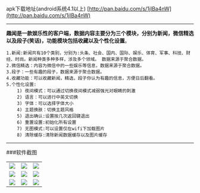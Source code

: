  
 apk下载地址(android系统4.1以上)
	[http://pan.baidu.com/s/1jIBa4nW](http://pan.baidu.com/s/1jIBa4nW) 
 
 ***
 **趣闻是一款娱乐性的客户端，数据内容主要分为三个模块，分别为新闻，微信精选以及段子(笑话)，功能模块包括收藏以及个性化设置**。

	1.新闻:新闻共有10个类别，分别为:头条、社会、国内、国际、娱乐、体育、军事、科技、财经、时尚。新闻种类多种多样，涉及多个领域。 数据来源于聚合数据。
    2.微信精选：内容为微信中的一些娱乐等信息，数据来源于聚合数据。
    3.段子：一些有趣的段子，数据来源于聚合数据。
    4.收藏功能：可以收藏新闻，精选，段子你认为有趣的信息，方便日后翻看。
    5.个性化设置:
        1) 夜间模式：可以通过切换夜间模式减弱强光对眼睛的刺激
        2) 语言：可以进行中英文切换
        3) 字体：可以选择字体大小 
        4) 主题换肤：切换主题风格
        5) 退出确认:设置按几次返回键退出
        6) 重置设置:初始化所有设置
        7) 无图模式:可以设置仅在wifi下加载图片
        8) 清除缓存:清除新闻数据缓存以及图片缓存
***

###软件截图
<table>
		<tr>
			<td><img src = "https://github.com/PartingSoul/news/blob/master/Screenshots/quweng1.png"></td>
			<td><img src = "https://github.com/PartingSoul/news/blob/master/Screenshots/quweng2.png"></td>
			<td><img src = "https://github.com/PartingSoul/news/blob/master/Screenshots/quwen3.png"></td>
	</tr>
	<tr>
			<td><img src = "https://github.com/PartingSoul/news/blob/master/Screenshots/quweng4.png"></td>
			<td><img src = "https://github.com/PartingSoul/news/blob/master/Screenshots/quweng5.png"></td>
			<td><img src = "https://github.com/PartingSoul/news/blob/master/Screenshots/quweng6.png"></td>
	</tr>
	<tr>
			<td><img src = "https://github.com/PartingSoul/news/blob/master/Screenshots/quweng7.png"></td>
			<td><img src = "https://github.com/PartingSoul/news/blob/master/Screenshots/quweng8.png"></td>
			<td><img src = "https://github.com/PartingSoul/news/blob/master/Screenshots/quweng9.png"></td>
	</tr>
</table>
